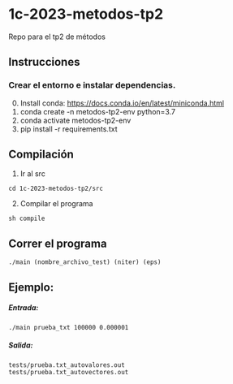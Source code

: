 # 1c-2023-metodos-tp2
Repo para el tp2 de métodos

## Instrucciones

### Crear el entorno e instalar dependencias.

0. Install conda: https://docs.conda.io/en/latest/miniconda.html
1. conda create -n metodos-tp2-env python=3.7
2. conda activate metodos-tp2-env
3. pip install -r requirements.txt

## Compilación

1. Ir al src 

```
cd 1c-2023-metodos-tp2/src
```

2. Compilar el programa

```
sh compile
``` 

## Correr el programa

```
./main (nombre_archivo_test) (niter) (eps)
```

## Ejemplo:

##### Entrada:
```
./main prueba_txt 100000 0.000001
```
##### Salida:
```
tests/prueba.txt_autovalores.out
tests/prueba.txt_autovectores.out
```
